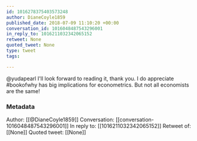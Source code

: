 ```yaml
---
id: 1016278375403573248
author: DianeCoyle1859
published_date: 2018-07-09 11:10:20 +00:00
conversation_id: 1016048487543296001
in_reply_to: 1016211032342065152
retweet: None
quoted_tweet: None
type: tweet
tags:

---
```


@yudapearl I'll look forward to reading it, thank you. I do appreciate  #bookofwhy has big implications for econometrics. But not all economists are the same!

### Metadata

Author: [[@DianeCoyle1859]]
Conversation: [[conversation-1016048487543296001]]
In reply to: [[1016211032342065152]]
Retweet of: [[None]]
Quoted tweet: [[None]]
